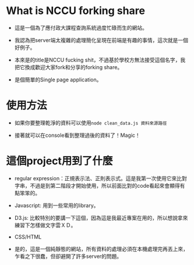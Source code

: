 # What is NCCU forking share

- 這是一個為了應付政大課程查詢系統過度忙碌而生的網站。

- 我認為把server端太複雜的處理簡化呈現在前端是有趣的事情，這次就是一個好例子。

- 本來是的title是NCCU fucking shit，不過基於學校方無法接受這個名字，我把它換成歡迎大家fork和分享的forking share。

- 是個簡單的Single page application。

# 使用方法

- 如果你要整理乾淨的資料可以使用`node clean_data.js 資料來源路徑`

- 接著就可以在console看到整理過後的資料了！Magic！



# 這個project用到了什麼

- regular expression：正規表示法、正則表示式。這是我第一次使用它來比對字串，不過是到第二階段才開始使用，所以前面比對的code看起來會顯得有點笨笨的。

- Javascript: 用到一些常用的library。

- D3.js: 比較特別的要講一下這個，因為這是我最近專案在用的，所以想說拿來練習下怎樣做文字雲ＸＤ。

- CSS/HTML

- 是的，這是一個純靜態的網站，所有資料的處理必須在本機處理完再丟上來，乍看之下很蠢，但卻避開了許多server的問題。
